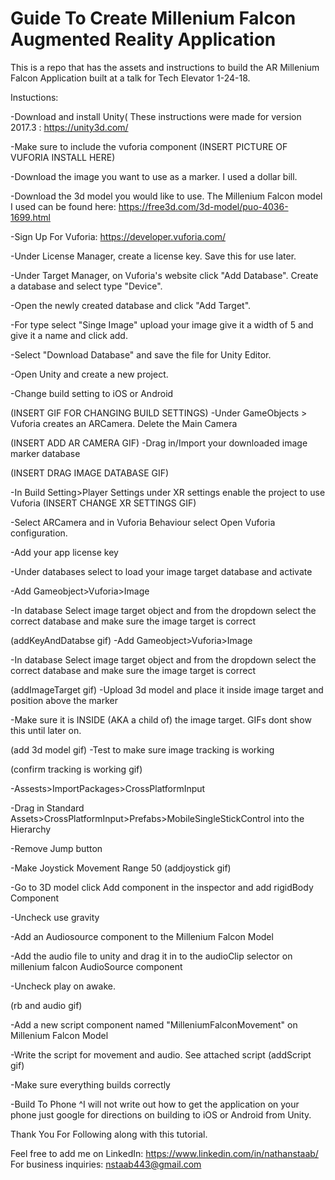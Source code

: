 # Guide To Create Millenium Falcon Augmented Reality Application

This is a repo that has the assets and instructions to build the AR Millenium Falcon Application built at a talk for Tech Elevator 1-24-18.

Instuctions:

-Download and install Unity( These instructions were made for version 2017.3 : https://unity3d.com/

-Make sure to include the vuforia component
(INSERT PICTURE OF VUFORIA INSTALL HERE)

-Download the image you want to use as a marker. I used a dollar bill.

-Download the 3d model you would like to use. The Millenium Falcon model I used can be found here: https://free3d.com/3d-model/puo-4036-1699.html

-Sign Up For Vuforia: https://developer.vuforia.com/

-Under License Manager, create a license key. Save this for use later.

-Under Target Manager, on Vuforia's website click "Add Database". Create a database and select type "Device".

-Open the newly created database and click "Add Target".

-For type select "Singe Image" upload your image give it a width of 5 and give it a name and click add.

-Select "Download Database" and save the file for Unity Editor.

-Open Unity and create a new project.

-Change build setting to iOS or Android

(INSERT GIF FOR CHANGING BUILD SETTINGS)
-Under GameObjects > Vuforia creates an ARCamera. Delete the Main Camera

(INSERT ADD AR CAMERA GIF)
-Drag in/Import your downloaded image marker database

(INSERT DRAG IMAGE DATABASE GIF)

-In Build Setting>Player Settings under XR settings enable the project to use Vuforia
(INSERT CHANGE XR SETTINGS GIF)

-Select ARCamera and in Vuforia Behaviour select Open Vuforia configuration.

-Add your app license key

-Under databases select to load your image target database and activate

-Add Gameobject>Vuforia>Image	

-In database Select image target object and from the dropdown select the correct database and make sure the image target is correct

(addKeyAndDatabse gif)
-Add Gameobject>Vuforia>Image	

-In database Select image target object and from the dropdown select the correct database and make sure the image target is correct

(addImageTarget gif)
-Upload 3d model and place it inside image target and position above the marker

-Make sure it is INSIDE (AKA a child of) the image target. GIFs dont show this until later on.

(add 3d model gif)
-Test to make sure image tracking is working

(confirm tracking is working gif)

-Assests>ImportPackages>CrossPlatformInput

-Drag in Standard Assets>CrossPlatformInput>Prefabs>MobileSingleStickControl into the Hierarchy

-Remove Jump button

-Make Joystick Movement Range 50
(addjoystick gif)

-Go to 3D model  click Add component in the inspector and add rigidBody Component

-Uncheck use gravity

-Add an Audiosource component to the Millenium Falcon Model

-Add the audio file to unity and drag it in to the audioClip selector on millenium falcon AudioSource component

-Uncheck play on awake.

(rb and audio gif)

-Add a new script component named "MilleniumFalconMovement" on Millenium Falcon Model

-Write the script for movement and audio. See attached script
(addScript gif)

-Make sure everything builds correctly



-Build To Phone
^I will not write out how to get the application on your phone just google for directions on building to iOS or Android from Unity.


Thank You For Following along with this tutorial. 

Feel free to add me on LinkedIn: https://www.linkedin.com/in/nathanstaab/
For business inquiries: nstaab443@gmail.com



